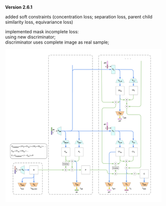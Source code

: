 **Version 2.6.1**

added soft constraints (concentration loss; separation loss, parent child similarity loss, equivariance loss)<br>

implemented mask incomplete loss: <br>
using new discriminator;<br>
discriminator uses complete image as real sample;<br>


![](v2.png)
